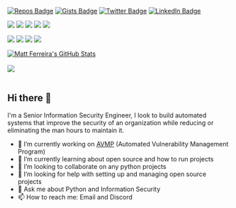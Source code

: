 [![Repos Badge](https://badges.pufler.dev/repos/RackReaver)](https://badges.pufler.dev)
[![Gists Badge](https://badges.pufler.dev/gists/RackReaver)](https://badges.pufler.dev)
[![Twitter Badge](https://img.shields.io/badge/Social-Twitter-informational?style=flat&logo=twitter&logoColor=white)](https://twitter.com/RackReaver)
[![LinkedIn Badge](https://img.shields.io/badge/Social-LinkedIn-informational?style=flat&logo=linkedin&logoColor=white)](https://www.linkedin.com/in/matthew-ferreira/)

![](https://img.shields.io/badge/Code-Python-1A2B34?style=flat-square&logo=python&logoColor=white)
![](https://img.shields.io/badge/Code-HTML-1A2B34?style=flat-square&logo=html5&logoColor=white)
![](https://img.shields.io/badge/Code-CSS-1A2B34?style=flat-square&logo=css3&logoColor=white)
![](https://img.shields.io/badge/Code-MySQL-1A2B34?style=flat-square&logo=mysql&logoColor=white)
![](https://img.shields.io/badge/Code-Sqlite-1A2B34?style=flat-square&logo=sqlite&logoColor=white)

![](https://img.shields.io/badge/Tools-GitHub-1A2B34?style=flat-square&logo=github&logoColor=white)
![](https://img.shields.io/badge/Tools-GitLab-1A2B34?style=flat-square&logo=gitlab&logoColor=white)
![](https://img.shields.io/badge/Tools-Jira-1A2B34?style=flat-square&logo=jira-software&logoColor=white)
![](https://img.shields.io/badge/Tools-Postman-1A2B34?style=flat-square&logo=postman&logoColor=white)

<a href="https://github.com/RackReaver">
  <img align="center" src="https://github-readme-stats.vercel.app/api?username=RackReaver&show_icons=true&line_height=27&count_private=true&title_color=ffffff&text_color=c9cacc&icon_color=FC5130&bg_color=1A2B34" alt="Matt Ferreira's GitHub Stats" />
</a>
</br>
</br>
<a href="https://github.com/braydoncoyer/tailwindcss-v2-dark-mode-template">
  <img align="center" src="https://github-readme-stats.vercel.app/api/pin/?username=RackReaver&repo=AVMP&title_color=ffffff&text_color=c9cacc&icon_color=FC5130&bg_color=1A2B34" />
</a>
</br>
</br>

## Hi there 👋

I'm a Senior Information Security Engineer, I look to build automated systems that improve the security of an organization while reducing or eliminating the man hours to maintain it.

- 🔭 I’m currently working on [AVMP](github.com/RackReaver/AVMP) (Automated Vulnerability Management Program)
- 🌱 I’m currently learning about open source and how to run projects
- 👯 I’m looking to collaborate on any python projects
- 🤔 I’m looking for help with setting up and managing open source projects
- 💬 Ask me about Python and Information Security
- 📫 How to reach me: Email and Discord

</br>
</br>

<!--
**RackReaver/RackReaver** is a ✨ _special_ ✨ repository because its `README.md` (this file) appears on your GitHub profile.
-->
